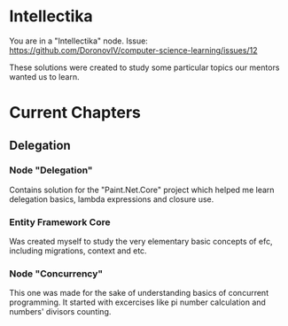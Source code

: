 # Intellectika
You are in a "Intellectika" node.
Issue: https://github.com/DoronovIV/computer-science-learning/issues/12

These solutions were created to study some particular topics our mentors wanted us to learn.

# Current Chapters

## Delegation

### Node "Delegation"
Contains solution for the "Paint.Net.Core" project which helped me learn delegation basics, lambda expressions and closure use.

### Entity Framework Core
Was created myself to study the very elementary basic concepts of efc, including migrations, context and etc.

### Node "Concurrency"
This one was made for the sake of understanding basics of concurrent programming. It started with excercises like pi number calculation and numbers' divisors counting.
